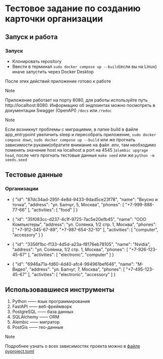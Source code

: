 # Тестовое задание по созданию карточки организации

## Запуск и работа

### Запуск

- Клонировать repository
- Ввести в терминал ```sudo docker compose up --build```(если вы на Linux) иначе запустить через Docker Desktop

После этих действий приложение готово к работе


> [!NOTE]
> Приложение работает на порту 8080, для работы используйте путь http://localhost:8080.
> Информацию об эндпоинтах можно посмотреть в документации Swagger (OpenAPI) `/docs` или `/redoc`

> [!NOTE]
> Если возникнут проблемы с миграциями, в папке build в файле app_entrypoint
> увеличить sleep и пересобрать приложение, ```sudo docker compose down```, ```sudo docker compose up --build```
> или же прогнать зависимости руками(обратите внимание на файл .env,
> там необходимо поменять значение host на localhost а port на 4545 )```alembic upgrage head```,
> после чего прогнать тестовые данные
> ```make seed``` или же ```python -m seeds.seed```

## Тестовые данные

### Организации

- {
  "id": "87dc34ad-295f-4e8d-9433-9dad5ce23f78",
  "name": "Вкусно и точка",
  "address": "ул. Балчуг, 5, Москва",
  "phones": [
  "+7-999-888-77-66"
  ],
  "activities": [
  "food"
  ]
  }

- {
  "id": "35f083cc-d237-4c1f-9725-7ac5e20efb45",
  "name": "ООО Компьютеры",
  "address": "ул. Солянка, 1/2 стр. 1, Москва",
  "phones": [
  "+7-912-345-67-89",
  "+7-987-654-32-10"
  ],
  "activities": [
  "computer",
  "accessory"
  ]
  }
- {
  "id": "3356f1bc-f133-4d5d-a23a-f8176eb78105",
  "name": "Nvidia",
  "address": "ул. Солянка, 1/2 стр. 1, Москва",
  "phones": [
  "+7-926-123-45-67"
  ],
  "activities": [
  "electronic",
  "computer"
  ]
  }
- {
  "id": "6946a71a-fd60-4d40-afc4-994961bef646",
  "name": "М-Видео",
  "address": "ул. Балчуг, 7, Москва",
  "phones": [
  "+7-495-123-45-67"
  ],
  "activities": [
  "electronic",
  "accessory"
  ]
  }

## Использовавшиеся инструменты

1. Python —— язык программирования
1. FastAPI —— веб-фреймворк
1. PostgreSQL —— база данных
1. SQLAlchemy —— ORM
1. Alembic —— мигратор
1. PostGis —— гео-данные

> [!NOTE]
> Подробнее узнать о всех зависимостях проекта можно в [файле pyproject.toml](pyproject.toml)